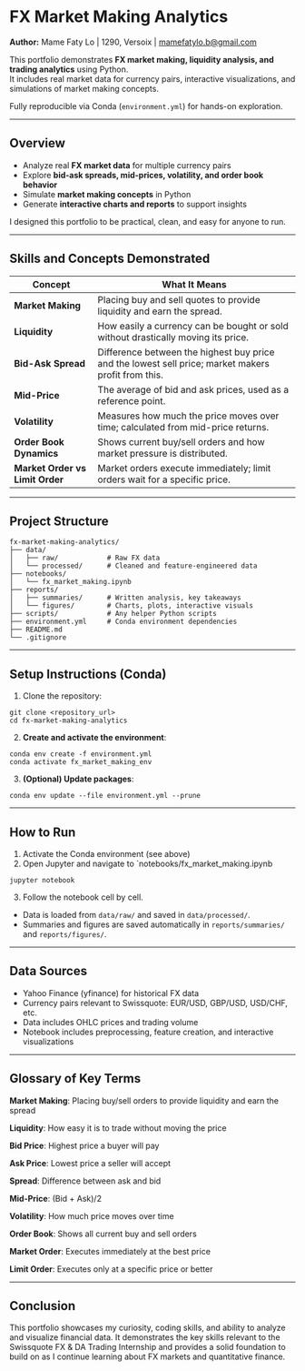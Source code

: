 # FX Market Making Analytics

**Author:** Mame Faty Lo | 1290, Versoix | mamefatylo.b@gmail.com  

This portfolio demonstrates **FX market making, liquidity analysis, and trading analytics** using Python.  
It includes real market data for currency pairs, interactive visualizations, and simulations of market making concepts.  

Fully reproducible via Conda (`environment.yml`) for hands-on exploration.

---

## Overview
  
- Analyze real **FX market data** for multiple currency pairs  
- Explore **bid-ask spreads, mid-prices, volatility, and order book behavior**  
- Simulate **market making concepts** in Python  
- Generate **interactive charts and reports** to support insights  

I designed this portfolio to be practical, clean, and easy for anyone to run.

---

## Skills and Concepts Demonstrated

| Concept | What It Means |
|---------|---------------|
| **Market Making** | Placing buy and sell quotes to provide liquidity and earn the spread. |
| **Liquidity** | How easily a currency can be bought or sold without drastically moving its price. |
| **Bid-Ask Spread** | Difference between the highest buy price and the lowest sell price; market makers profit from this. |
| **Mid-Price** | The average of bid and ask prices, used as a reference point. |
| **Volatility** | Measures how much the price moves over time; calculated from mid-price returns. |
| **Order Book Dynamics** | Shows current buy/sell orders and how market pressure is distributed. |
| **Market Order vs Limit Order** | Market orders execute immediately; limit orders wait for a specific price. |

---

## Project Structure

```text
fx-market-making-analytics/
├── data/
│   ├── raw/            # Raw FX data
│   └── processed/      # Cleaned and feature-engineered data
├── notebooks/
│   └── fx_market_making.ipynb
├── reports/
│   ├── summaries/      # Written analysis, key takeaways
│   └── figures/        # Charts, plots, interactive visuals
├── scripts/            # Any helper Python scripts
├── environment.yml     # Conda environment dependencies
├── README.md
└── .gitignore
```
---

## Setup Instructions (Conda)

1. Clone the repository:

```
git clone <repository_url>
cd fx-market-making-analytics
```

2. **Create and activate the environment**:

```
conda env create -f environment.yml
conda activate fx_market_making_env
```

3. **(Optional) Update packages**:

```
conda env update --file environment.yml --prune
```

---

## How to Run

1. Activate the Conda environment (see above)
2. Open Jupyter and navigate to `notebooks/fx_market_making.ipynb


```
jupyter notebook
```

3. Follow the notebook cell by cell.
- Data is loaded from `data/raw/` and saved in `data/processed/`.
- Summaries and figures are saved automatically in `reports/summaries/` and `reports/figures/`.


---

## Data Sources

- Yahoo Finance (yfinance) for historical FX data
- Currency pairs relevant to Swissquote: EUR/USD, GBP/USD, USD/CHF, etc.
- Data includes OHLC prices and trading volume
- Notebook includes preprocessing, feature creation, and interactive visualizations


---

## Glossary of Key Terms

**Market Making**: Placing buy/sell orders to provide liquidity and earn the spread

**Liquidity**: How easy it is to trade without moving the price

**Bid Price**: Highest price a buyer will pay

**Ask Price**: Lowest price a seller will accept

**Spread**: Difference between ask and bid

**Mid-Price**: (Bid + Ask)/2

**Volatility**: How much price moves over time

**Order Book**: Shows all current buy and sell orders

**Market Order**: Executes immediately at the best price

**Limit Order**: Executes only at a specific price or better

---

## Conclusion

This portfolio showcases my curiosity, coding skills, and ability to analyze and visualize financial data. It demonstrates the key skills relevant to the Swissquote FX & DA Trading Internship and provides a solid foundation to build on as I continue learning about FX markets and quantitative finance.
